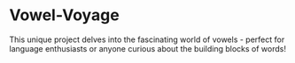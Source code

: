 # Vowel-Voyage
This unique project delves into the fascinating world of vowels - perfect for language enthusiasts or anyone curious about the building blocks of words!
